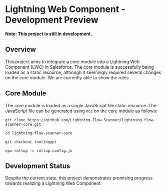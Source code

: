 # Lightning Web Component - Development Preview

**Note: This project is still in development.**

## Overview

This project aims to integrate a core module into a Lightning Web Component (LWC) in Salesforce. The core module is successfully being loaded as a static resource, although it seemingly required several changes on the core module. We are currently able to show the rules.

## Core Module

The core module is loaded as a single JavaScript file static resource. The JavaScript file can be generated using `ncc` on the core module as follows:

`git clone https://github.com/Lightning-Flow-Scanner/lightning-flow-scanner-core.git`

`cd lightning-flow-scanner-core`

`git checkout toolingapi`

`npx rollup -c rollup.config.js`

## Development Status

Despite the current state, this project demonstrates promising progress towards realizing a Lightning Web Component. 